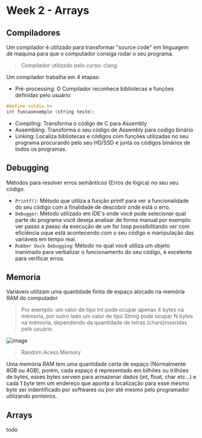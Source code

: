 # Week 2 - Arrays

## Compiladores
Um compilador é utilizado para transformar "source code" em linguagem de maquina para que o computador consiga rodar o seu programa.
> Compilador utilizado pelo curso: clang


Um compilador trabalha em 4 etapas:
- Pré-processing: O Compilador reconhece bibliotecas e funções definidas pelo usuário
```c
#define <stdio.h>
int funcaoexemplo (string teste);
```
- Compiling: Transforma o código de C para Assembly
- Assembling: Transforma o seu código de Assembly para codigo binário
- Linking: Localiza bibliotecas e códigos com funções utilizadas no seu programa procurando pelo seu HD/SSD e junta os códigos binários de todos os programas.

## Debugging
Métodos para resolver erros semânticos (Erros de lógica) no seu seu código.
- `Printf()`: Método que utiliza a função printf para ver a funcionalidade do seu código com a finalidade
de descobrir onde está o erro.
- `Debugger`: Método utilizado em IDE's onde você pode selecionar qual parte do programa você deseja analisar de forma manual
por exemplo: ver passo a passo da execução de um for loop possibilitando ver com eficiência oque está acontecendo com o seu código
e manipulação das variáveis em tempo real.
- `Rubber Duck Debugging`: Método no qual você utiliza um objeto inanimado para verbalizar o funcionamento do seu código, é excelente para
verificar erros.

## Memoria
Variáveis utilizam uma quantidade finita de espaço alocado na memória RAM do computador
> Por exemplo: um valor de tipo Int pode ocupar apenas 4 bytes na mémoria, por outro lado um valor de tipo String pode ocupar N bytes na mémoria, dependendo da quantidade de letras (chars)inseridas pelo usuário.

![image](https://github.com/henrique559/CS50x-2024/assets/145483144/8061842d-2067-4015-a542-7cfa93be3b5b)

> Random Acess Memory

Uma memória RAM tem uma quantidade certa de espaço (Normalmente 8GB ou 4GB), porém, cada espaço é representado em bilhões ou trilhões de bytes, esses bytes servem para armazenar dados (int, float, char etc...) e cada 1 byte tem um endereço que aponta a localização para esse mesmo byte ser indentificado por softwares ou por até mesmo pelo programador utilizando ponteiros.





## Arrays
todo

